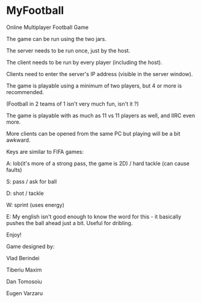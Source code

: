 MyFootball
==========

Online Multiplayer Football Game

The game can be run using the two jars.

The server needs to be run once, just by the host.

The client needs to be run by every player (including the host).

Clients need to enter the server's IP address (visible in the server window).



The game is playable using a minimum of two players, but 4 or more is recommended.

(Football in 2 teams of 1 isn't very much fun, isn't it ?)

The game is playable with as much as 11 vs 11 players as well, and IIRC even more.



More clients can be opened from the same PC but playing will be a bit awkward.



Keys are similar to FIFA games:



A: lob(it's more of a strong pass, the game is 2D) / hard tackle (can cause faults)

S: pass / ask for ball

D: shot / tackle

W: sprint (uses energy)

E: My english isn't good enough to know the word for this - it basically pushes the ball ahead just a bit. Useful for dribling.

Enjoy!








Game designed by:

Vlad Berindei

Tiberiu Maxim

Dan Tomosoiu

Eugen Varzaru
